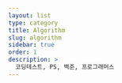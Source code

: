 ```yaml
---
layout: list
type: category
title: Algorithm
slug: algorithm
sidebar: true
order: 1
description: >
  코딩테스트, PS, 백준, 프로그래머스
---
```

